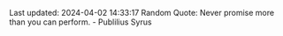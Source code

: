 Last updated: 2024-04-02 14:33:17
Random Quote: Never promise more than you can perform. - Publilius Syrus